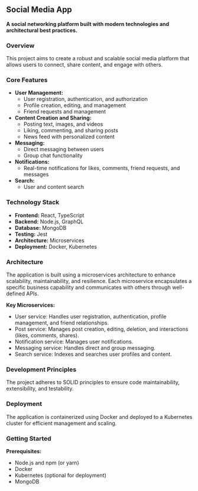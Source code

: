 ## Social Media App

**A social networking platform built with modern technologies and architectural best practices.**

### Overview
This project aims to create a robust and scalable social media platform that allows users to connect, share content, and engage with others.

### Core Features
* **User Management:**
  * User registration, authentication, and authorization
  * Profile creation, editing, and management
  * Friend requests and management
* **Content Creation and Sharing:**
  * Posting text, images, and videos
  * Liking, commenting, and sharing posts
  * News feed with personalized content
* **Messaging:**
  * Direct messaging between users
  * Group chat functionality
* **Notifications:**
  * Real-time notifications for likes, comments, friend requests, and messages
* **Search:**
  * User and content search

### Technology Stack
* **Frontend:** React, TypeScript
* **Backend:** Node.js, GraphQL
* **Database:** MongoDB
* **Testing:** Jest
* **Architecture:** Microservices
* **Deployment:** Docker, Kubernetes

### Architecture
The application is built using a microservices architecture to enhance scalability, maintainability, and resilience. Each microservice encapsulates a specific business capability and communicates with others through well-defined APIs.

**Key Microservices:**
* User service: Handles user registration, authentication, profile management, and friend relationships.
* Post service: Manages post creation, editing, deletion, and interactions (likes, comments, shares).
* Notification service: Manages user notifications.
* Messaging service: Handles direct and group messaging.
* Search service: Indexes and searches user profiles and content.

### Development Principles
The project adheres to SOLID principles to ensure code maintainability, extensibility, and testability.

### Deployment
The application is containerized using Docker and deployed to a Kubernetes cluster for efficient management and scaling.

### Getting Started
**Prerequisites:**
* Node.js and npm (or yarn)
* Docker
* Kubernetes (optional for deployment)
* MongoDB
